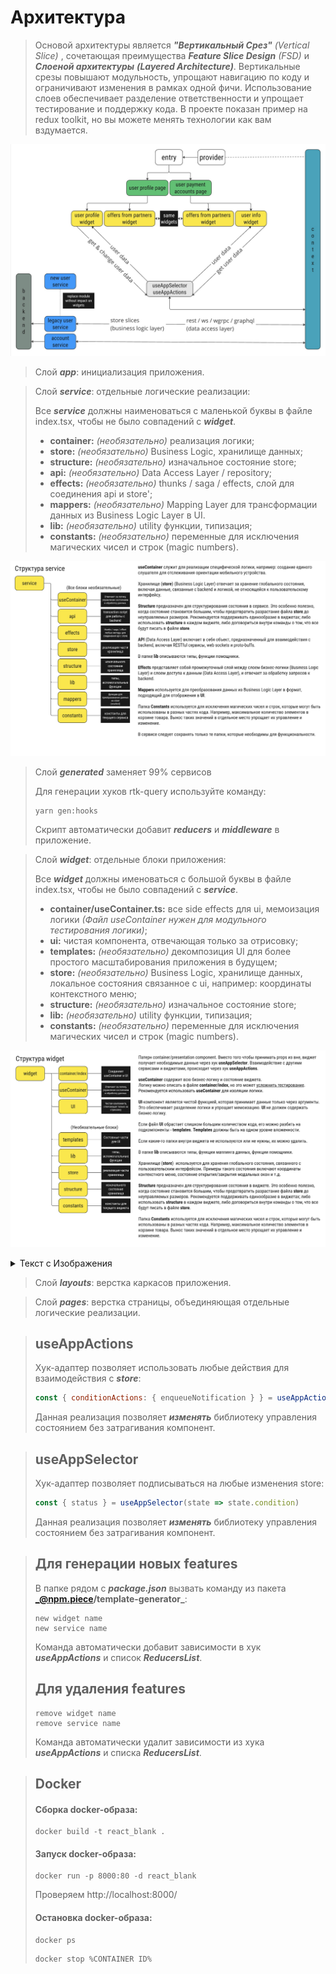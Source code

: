 # Архитектура

> Основой архитектуры является **_"Вертикальный Срез"_** _(Vertical Slice)_ , сочетающая преимущества
_**Feature Slice Design**_ _(FSD)_ и _**Слоеной архитектуры**_ _**(Layered Architecture)**_. Вертикальные срезы повышают
> модульность, упрощают навигацию по коду и ограничивают изменения в рамках одной фичи. Использование слоев обеспечивает
> разделение ответственности и упрощает тестирование и поддержку кода. В проекте показан пример на redux toolkit, но вы
> можете менять технологии как вам вздумается.

![img.png](docs/i1.png)

> Слой **_app_**: инициализация приложения.

> Слой **_service_**: отдельные логические реализации:
>
> Все **_service_** должны наименоваться с маленькой буквы в файле index.tsx, чтобы не было совпадений с _**widget**_.
> + **container:** _(необязательно)_ реализация логики;
> + **store:** _(необязательно)_ Business Logic, хранилище данных;
> + **structure:** _(необязательно)_ изначальное состояние store;
> + **api:** _(необязательно)_  Data Access Layer / repository;
> + **effects:** _(необязательно)_ thunks / saga / effects, слой для соединения api и store';
> + **mappers:** _(необязательно)_  Mapping Layer для трансформации данных из Business Logic Layer в UI.
> + **lib:** _(необязательно)_  utility функции, типизация;
> + **constants:** _(необязательно)_ переменные для исключения магических чисел и строк (magic numbers).

![img.png](docs/service.png)


> Слой **_generated_** заменяет 99% сервисов
>
> Для генерации хуков rtk-query используйте команду:
> ```
> yarn gen:hooks
> ```
> Скрипт автоматически добавит **_reducers_** и **_middleware_** в приложение.

> Слой **_widget_**: отдельные блоки приложения:
>
> Все **_widget_** должны именоваться с большой буквы в файле index.tsx, чтобы не было совпадений с **_service_**.
> + **container/useContainer.ts:** все side effects для ui, мемоизация логики _(Файл useContainer нужен для модульного
    тестирования логики)_;
> + **ui:** чистая компонента, отвечающая только за отрисовку;
> + **templates:** _(необязательно)_  декомпозиция UI для более простого масштабирования приложения в будущем;
> + **store:** _(необязательно)_  Business Logic, хранилище данных, локальное состояния связанное с ui, например:
    координаты контекстного меню;
> + **structure:** _(необязательно)_ изначальное состояние store;
> + **lib:** _(необязательно)_  utility функции, типизация;
> + **constants:** _(необязательно)_ переменные для исключения магических чисел и строк (magic numbers).

![img.png](docs/widget.png)
<details>
    <summary>
Текст с Изображения
    </summary>

Патерн container/presentation component. Вместо того чтобы принимать props из вне, виджет получает необходимые данные через хук <b>useAppSelector</b> . Взаимодействие с другими сервисами и виджетами, происходит через хук <b>useAppActions</b> .

<b>useContainer</b> содержит всю бизнес-логику и состояние виджета.
Логику можно описать в файле <b>container/index</b> , но это может усложнить тестирование. Рекомендуется использовать <b>useContainer</b>  для изоляции логики.

<b>UI</b> -компонент является чистой функцией, которая принимает данные только через аргументы. Это обеспечивает разделение логики и упрощает мемоизацию. <b>UI</b>  не должен содержать бизнес-логику.

Если файл <b>UI</b>  обрастает слишком большим количеством кода, его можно разбить на подкомпоненты - <b>templates</b> . <b>Templates</b>  должны быть на одном уровне вложенности.

Если какие-то папки внутри виджета не используются или не нужны, их можно удалить.

В папке <b>lib</b>  описываются типы, функции маппинга данных, функции помощники.

Хранилище <b>(store)</b>  используется для хранения глобального состояния, связанного с пользовательским интерфейсом. Примеры такого состояния включают координаты контекстного меню, состояние открытия/закрытия модальных окон и т.д.

<b>Structure</b>  предназначен для структурирования состояния в виджете. Это особенно полезно, когда состояние становится большим, чтобы предотвратить разрастание файла <b>store</b>  до неуправляемых размеров. Рекомендуется поддерживать единообразие в виджетах; либо использовать <b>structure</b>  в каждом виджете, либо договориться внутри команды о том, что все будут писать в файле <b>store</b> .

Папка <b>Constants</b>  используется для исключения магических чисел и строк, которые могут быть использованы в разных частях кода. Например, максимальное количество элементов в корзине товара. Вынос таких значений в отдельное место упрощает их управление и изменение.
</details>

> Слой **_layouts_**: верстка каркасов приложения.

> Слой **_pages_**: верстка страницы, объединяющая отдельные логические реализации.

> ## useAppActions
> Хук-адаптер позволяет использовать любые действия для взаимодействия с **_store_**:
> ```javascript
> const { conditionActions: { enqueueNotification } } = useAppActions()
> ``` 
> Данная реализация позволяет **_изменять_** библиотеку управления состоянием без затрагивания компонент.

> ## useAppSelector
> Хук-адаптер позволяет подписываться на любые изменения store:
> ```javascript
> const { status } = useAppSelector(state => state.condition)
> ``` 
> Данная реализация позволяет **_изменять_** библиотеку управления состоянием без затрагивания компонент.


> ## Для генерации новых features
>
> В папке рядом с **_package.json_** вызвать команду из пакета **_@npm.piece/template-generator_**:
> ```
> new widget name
> new service name
> ```
> Команда автоматически добавит зависимости в хук _**useAppActions**_ и список **_ReducersList_**.
> ## Для удаления features
> ```
> remove widget name
> remove service name
> ```
> Команда автоматически удалит зависимости из хука _**useAppActions**_ и списка **_ReducersList_**.


> ## Docker
> #### Сборка docker-образа:
> ```
> docker build -t react_blank .
> ```
> #### Запуск docker-образа:
> ```
> docker run -p 8000:80 -d react_blank
> ```
> Проверяем http://localhost:8000/
> #### Остановка docker-образа:
> ```
> docker ps
> ```
> ```
> docker stop %CONTAINER ID% 
> ```
